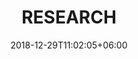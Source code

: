 ---
title: "RESEARCH"
date: 2018-12-29T11:02:05+06:00
icon: "ti-search"
description: "Mit DYOR kannst du deine eigene Research zu Projekten im Blockchain Space machen."
type : "docs"
---